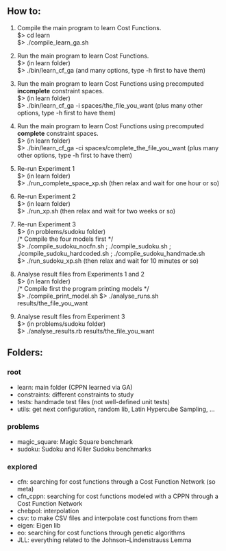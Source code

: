 ## How to:

1. Compile the main program to learn Cost Functions.\
$> cd learn\
$> ./compile_learn_ga.sh

2. Run the main program to learn Cost Functions.\
$> (in learn folder)\
$> ./bin/learn_cf_ga (and many options, type -h first to have them)

3. Run the main program to learn Cost Functions using precomputed **incomplete** constraint spaces.\
$> (in learn folder)\
$> ./bin/learn_cf_ga -i spaces/the_file_you_want (plus many other options, type -h first to have them)

4. Run the main program to learn Cost Functions using precomputed **complete** constraint spaces.\
$> (in learn folder)\
$> ./bin/learn_cf_ga -ci spaces/complete_the_file_you_want (plus many other options, type -h first to have them)

5. Re-run Experiment 1\
$> (in learn folder)\
$> ./run_complete_space_xp.sh (then relax and wait for one hour or so)

6. Re-run Experiment 2\
$> (in learn folder)\
$> ./run_xp.sh (then relax and wait for two weeks or so)

7. Re-run Experiment 3\
$> (in problems/sudoku folder)\
/* Compile the four models first */\
$> ./compile_sudoku_nocfn.sh ; ./compile_sudoku.sh ; ./compile_sudoku_hardcoded.sh ; ./compile_sudoku_handmade.sh\
$> ./run_sudoku_xp.sh (then relax and wait for 10 minutes or so)

8. Analyse result files from Experiments 1 and 2\
$> (in learn folder)\
/* Compile first the program printing models */\
$> ./compile_print_model.sh
$> ./analyse_runs.sh results/the_file_you_want

9. Analyse result files from Experiment 3\
$> (in problems/sudoku folder)\
$> ./analyse_results.rb results/the_file_you_want



## Folders:

### root

* learn: main folder (CPPN learned via GA)
* constraints: different constraints to study
* tests: handmade test files (not well-defined unit tests)
* utils: get next configuration, random lib, Latin Hypercube Sampling, ...

### problems

* magic_square: Magic Square benchmark
* sudoku: Sudoku and Killer Sudoku benchmarks

### explored

* cfn: searching for cost functions through a Cost Function Network (so meta)
* cfn_cppn: searching for cost functions modeled with a CPPN through a Cost Function Network
* chebpol: interpolation
* csv: to make CSV files and interpolate cost functions from them
* eigen: Eigen lib
* eo: searching for cost functions through genetic algorithms
* JLL: everything related to the Johnson–Lindenstrauss Lemma 

